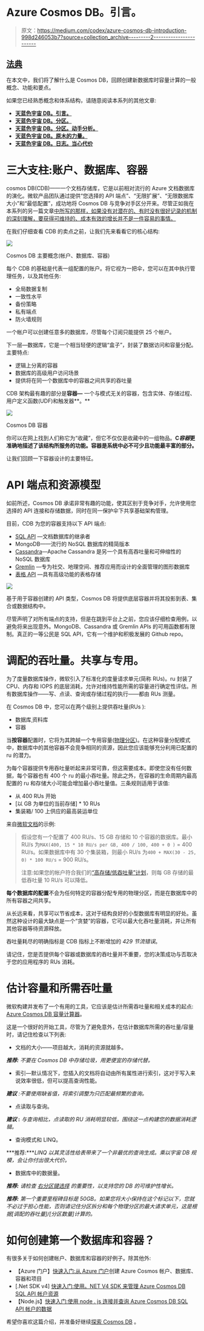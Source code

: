 # Azure Cosmos DB。引言。

> 原文：<https://medium.com/codex/azure-cosmos-db-introduction-998d246053b7?source=collection_archive---------2----------------------->

## [法典](http://medium.com/codex)

在本文中，我们将了解什么是 Cosmos DB，回顾创建新数据库时容量计算的一般概念、功能和要点。

如果您已经熟悉概念和体系结构，请随意阅读本系列的其他文章:

*   [**天蓝色宇宙 DB。引言。**](/me/stats/post/998d246053b7?source=main_stats_page)
*   [**天蓝色宇宙 DB。分区。**](/me/stats/post/bc851a404476?source=main_stats_page)
*   [**天蓝色宇宙 DB。分区。动手分析。**](/codex/azure-cosmos-db-partitioning-hands-on-analysis-3eb8dff2b83f)
*   [**天蓝色宇宙 DB。原木的力量。**](/me/stats/post/64b619170d63?source=main_stats_page)
*   [**天蓝色宇宙 DB。日志。当心代价**](/me/stats/post/4894f872f256)

# 三大支柱:账户、数据库、容器

cosmos DB(CDB)——一个文档存储库，它是以前相对流行的 Azure 文档数据库的演化。微软产品团队通过提供“您选择的 API 端点”、“无限扩展”、“无限数据库大小”和“最低配置”，成功地将 Cosmos DB 与竞争对手区分开来。尽管正如我在本系列的另一篇文章[中所写的那样，如果没有对潜在的、有时没有很好记录的机制的深刻理解，要获得可维持的、成本有效的增长并不是一件容易的事情。](https://agrocks.medium.com/azure-cosmos-db-partitioning-bc851a404476)

在我们仔细查看 CDB 的卖点之前，让我们先来看看它的核心结构:

![](img/19382069faae7f0700be9736787567c3.png)

Cosmos DB 主要概念(帐户、数据库、容器)

每个 CDB 的基础是代表一组配置的账户。将它视为一把伞，您可以在其中执行管理任务，以及其他任务:

*   全局数据复制
*   一致性水平
*   备份策略
*   私有端点
*   防火墙规则

一个帐户可以创建任意多的数据库，尽管每个订阅只能提供 25 个帐户。

下一层—数据库，它是一个相当轻便的逻辑“盒子”，封装了数据访问和容量分配。主要特点:

*   逻辑上分离的容器
*   数据库的高级用户访问场景
*   提供将在同一个数据库中的容器之间共享的吞吐量

CDB 架构最有趣的部分是**容器—** 一个与模式无关的容器，包含实体、存储过程、用户定义函数(UDF)和触发器**。**

![](img/7ed05fbc7808cbc40503b829901bdbd6.png)

Cosmos DB 容器

你可以在网上找到人们称它为“收藏”，但它不仅仅是收藏中的一组物品。**C*容器*更准确地描述了该结构所服务的功能。容器是系统中必不可少且功能最丰富的部分。**

让我们回顾一下容器设计的主要特征。

# API 端点和资源模型

如前所述，Cosmos DB 承诺非常有趣的功能，使其区别于竞争对手，允许使用您选择的 API 连接和存储数据，同时在同一保护伞下共享基础架构管理。

目前，CDB 为您的容器支持以下 API 端点:

*   [SQL API](https://github.com/Azure/azure-cosmos-dotnet-v3) —文档数据库的继承者
*   MongoDB——流行的 NoSQL 数据库的精简版本
*   [Cassandra](https://docs.microsoft.com/en-us/azure/cosmos-db/cassandra-introduction)—Apache Cassandra 是另一个具有高吞吐量和可伸缩性的 NoSQL 数据库
*   [Gremlin](https://docs.microsoft.com/en-us/azure/cosmos-db/graph-introduction) —专为社交、地理空间、推荐应用而设计的全面管理的图形数据库
*   [表格 API](https://docs.microsoft.com/en-us/azure/cosmos-db/table-introduction) —具有高级功能的表格存储

![](img/d367edf023f67fae67d85122dd0ac953.png)

基于用于容器创建的 API 类型，Cosmos DB 将提供底层容器并将其投影到表、集合或数据结构中。

尽管声明了对所有端点的支持，但是在跳到平台上之前，您应该仔细检查用例，以避免将来出现意外。MongoDB、Cassandra 或 Gremlin APIs 的可用函数都有限制。真正的一等公民是 SQL API，它有一个维护和积极发展的 Github repo。

# 调配的吞吐量。共享与专用。

为了度量数据库操作，微软引入了标准化的度量请求单元(简称 RUs)。ru 封装了 CPU、内存和 IOPS 的底层消耗，允许对维持性能所需的容量进行确定性评估。所有数据库操作——写、点读、查询或存储过程的执行——都由 RUs 测量。

在 Cosmos DB 中，您可以在两个级别上提供吞吐量(RUs ):

*   数据库ˌ资料库
*   容器

当**按容器**配置时，它将为其跨越一个专用容量([物理分区](https://agrocks.medium.com/azure-cosmos-db-partitioning-bc851a404476))。在这种容量分配模式中，数据库中的其他容器不会竞争相同的资源，因此您应该能够充分利用已配置的 ru 的潜力。

为每个容器提供专用吞吐量听起来非常可靠，但这需要成本。即使您没有任何数据，每个容器也有 400 个 ru 的最小吞吐量。除此之外，在容器的生命周期内最高配置的 ru 和存储大小可能会增加最小吞吐量值。三条规则适用于该值:

*   从 400 RUs 开始
*   [以 GB 为单位的当前存储] * 10 RUs
*   集装箱/ 100 上供应的最高装运单位

来自[微软文档](https://docs.microsoft.com/en-us/azure/cosmos-db/concepts-limits#minimum-throughput-on-container)的示例:

> 假设您有一个配置了 400 RU/s、15 GB 存储和 10 个容器的数据库。最小 RU/s 为`MAX(400, 15 * 10 RU/s per GB, 400 / 100, 400 + 0 )` = 400 RU/s。如果数据库中有 30 个集装箱，则最小 RU/s 为`400 + MAX(30 - 25, 0) * 100 RU/s` = 900 RU/s。
> 
> 注意:如果您的帐户符合我们的[“高存储/低吞吐量”计划](https://docs.microsoft.com/en-us/azure/cosmos-db/set-throughput#high-storage-low-throughput-program)，则每 GB 存储的最低吞吐量 10 RU/s 可以降低。

**每个数据库的配置**不会为任何特定的容器分配专用的物理分区，而是在数据库中的所有容器之间共享。

从长远来看，共享可以节省成本，这对于结构良好的小型数据库有明显的好处。虽然这种设计的最大缺点是一个“贪婪”的容器，它可以最大化吞吐量消耗，并让所有其他容器等待资源释放。

吞吐量耗尽的明确指标是 CDB 指标上不断增加的 *429 节流错误*。

请记住，您是否提供每个容器或数据库的吞吐量并不重要，您的决策成功与否取决于您的应用程序的 RUs 消耗。

# 估计容量和所需吞吐量

微软构建并发布了一个有用的工具，它应该是估计所需吞吐量和相关成本的起点: [Azure Cosmos DB 容量计算器](https://cosmos.azure.com/capacitycalculator/)。

这是一个很好的开始工具，尽管为了避免意外，在估计数据库所需的吞吐量/容量时，请记住检查以下列表:

*   文档的大小——项目越大，消耗的资源就越多。

***推荐:*** *不要在 Cosmos DB 中存储垃圾，用更便宜的存储代替。*

*   索引—默认情况下，您插入的文档将自动由所有属性进行索引，这对于写入来说效率很低，但可以提高查询性能。

***建议*** *:不要使用缺省值，将索引调整为只匹配最频繁的查询。*

*   点读取与查询。

***建议* :** *与查询相比，点读取的 RU 消耗明显较低，围绕这一点构建您的数据消耗逻辑。*

*   查询模式和 LINQ。

***推荐:****LINQ 以其灵活性给表带来了一个非最优的查询生成。乘以宇宙 DB 规模，会让你付出很大代价。*

*   数据库中的数据量。

***推荐:*** *请检查* [*右分区键选择*](https://agrocks.medium.com/azure-cosmos-db-partitioning-bc851a404476) *的重要性，以支持您的 DB 的可维护性增长。*

***推荐:*** *第一个重要里程碑目标是 50GB。如果您将大小保持在这个标记以下，您就不必过于担心性能，否则请记住分区拆分和每个物理分区的最大请求单元，这是根据[调配的吞吐量]/[分区数量]计算的。*

# 如何创建第一个数据库和容器？

有很多关于如何创建帐户、数据库和容器的好例子。除其他外:

*   【Azure 门户】[快速入门:从 Azure 门户](https://docs.microsoft.com/en-us/azure/cosmos-db/create-cosmosdb-resources-portal)创建 Azure Cosmos 帐户、数据库、容器和项目
*   [.Net SDK v4] [快速入门:使用。NET V4 SDK 来管理 Azure Cosmos DB SQL API 帐户资源](https://docs.microsoft.com/en-us/azure/cosmos-db/create-sql-api-dotnet-v4)
*   【Node.js】[快速入门:使用 node . js 连接并查询 Azure Cosmos DB SQL API 帐户的数据](https://docs.microsoft.com/en-us/azure/cosmos-db/create-sql-api-nodejs)

希望你喜欢这篇介绍，并准备好继续[探索 Cosmos DB](https://agrocks.medium.com/azure-cosmos-db-partitioning-bc851a404476) 。
